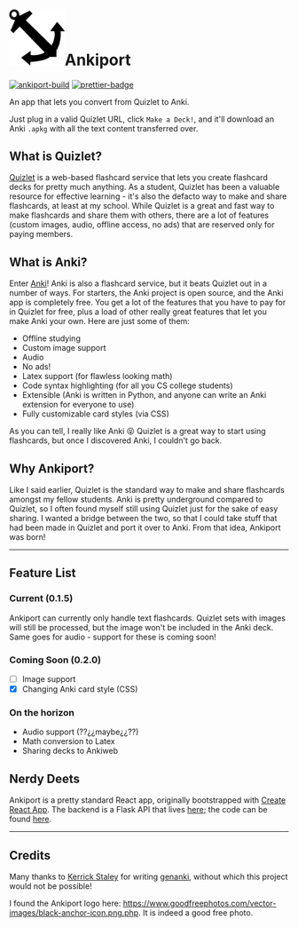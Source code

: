 <h1><a href="https://ankiport-app.appspot.com/"><img src="./src/assets/aplogo.png" alt="ankiport logo" width="100"/></a>Ankiport</h1>

<a href="https://travis-ci.org/jahzielv/ankiport-web">![ankiport-build](https://travis-ci.org/jahzielv/ankiport-web.svg?branch=master)</a>
<a href="https://prettier.io/">![prettier-badge](https://img.shields.io/badge/style-Prettier-blue.svg)</a>

An app that lets you convert from Quizlet to Anki.

Just plug in a valid Quizlet URL, click `Make a Deck!`, and it'll download an Anki `.apkg` with all the text content transferred over.

## What is Quizlet?

[Quizlet](quizlet.com) is a web-based flashcard service that lets you create flashcard decks for pretty much anything. As a student, Quizlet has been a valuable resource for effective learning - it's also the defacto way to make and share flashcards, at least at my school. While Quizlet is a great and fast way to make flashcards and share them with others, there are a lot of features (custom images, audio, offline access, no ads) that are reserved only for paying members.

## What is Anki?

Enter [Anki](https://apps.ankiweb.net/)! Anki is also a flashcard service, but it beats Quizlet out in a number of ways. For starters, the Anki project is open source, and the Anki app is completely free. You get a lot of the features that you have to pay for in Quizlet for free, plus a load of other really great features that let you make Anki your own. Here are just some of them:

-   Offline studying
-   Custom image support
-   Audio
-   No ads!
-   Latex support (for flawless looking math)
-   Code syntax highlighting (for all you CS college students)
-   Extensible (Anki is written in Python, and anyone can write an Anki extension for everyone to use)
-   Fully customizable card styles (via CSS)

As you can tell, I really like Anki 😝 Quizlet is a great way to start using flashcards, but once I discovered Anki, I couldn't go back.

## Why Ankiport?

Like I said earlier, Quizlet is the standard way to make and share flashcards amongst my fellow students. Anki is pretty underground compared to Quizlet, so I often found myself still using Quizlet just for the sake of easy sharing. I wanted a bridge between the two, so that I could take stuff that had been made in Quizlet and port it over to Anki. From that idea, Ankiport was born!

---

## Feature List

### Current (0.1.5)

Ankiport can currently only handle text flashcards. Quizlet sets with images will still be processed, but the image won't be included in the Anki deck. Same goes for audio - support for these is coming soon!

### Coming Soon (0.2.0)

-   [ ] Image support
-   [x] Changing Anki card style (CSS)

### On the horizon

-   Audio support (??¿¿maybe¿¿??)
-   Math conversion to Latex
-   Sharing decks to Ankiweb

## Nerdy Deets

Ankiport is a pretty standard React app, originally bootstrapped with [Create React App](https://github.com/facebookincubator/create-react-app).
The backend is a Flask API that lives [here](https://ankiport-api.appspot.com/); the code can be found [here](https://github.com/jahzielv/ankiport-api).

---

## Credits

Many thanks to [Kerrick Staley](https://github.com/kerrickstaley) for writing [genanki](https://github.com/kerrickstaley/genanki), without which this project would not be possible!

I found the Ankiport logo here: https://www.goodfreephotos.com/vector-images/black-anchor-icon.png.php. It is indeed a good free photo.
